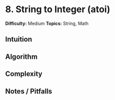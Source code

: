 # 8. String to Integer (atoi)

**Difficulty:** Medium
**Topics:** String, Math

## Intuition

## Algorithm

## Complexity

## Notes / Pitfalls

